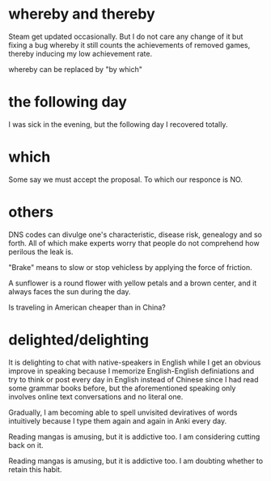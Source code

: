 # whereby and thereby

Steam get updated occasionally. But I do not care any change of it but fixing a bug whereby it still counts the achievements of removed games, thereby inducing my low achievement rate.

whereby can be replaced by "by which"

# the following day

I was sick in the evening, but the following day I recovered totally.

# which

Some say we must accept the proposal. To which our responce is NO.

# others

DNS codes can divulge one's characteristic, disease risk, genealogy and so forth. All of which make experts worry that people do not comprehend how perilous the leak is.

"Brake" means to slow or stop vehicless by applying the force of friction.

A sunflower is a round flower with yellow petals and a brown center, and it always faces the sun during the day.

Is traveling in American cheaper than in China?

# delighted/delighting

It is delighting to chat with native-speakers in English while I get an obvious improve in speaking because I memorize English-English definiations and try to think or post every day in English instead of Chinese since I had read some grammar books before, but the aforementioned speaking only involves online text conversations and no literal one.

Gradually, I am becoming able to spell unvisited deviratives of words intuitively because I type them again and again in Anki every day.

Reading mangas is amusing, but it is addictive too. I am considering cutting back on it.

Reading mangas is amusing, but it is addictive too. I am doubting whether to retain this habit.

